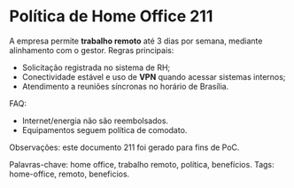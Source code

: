 # Política de Home Office 211

A empresa permite **trabalho remoto** até 3 dias por semana, mediante alinhamento com o gestor.
Regras principais:
- Solicitação registrada no sistema de RH;
- Conectividade estável e uso de **VPN** quando acessar sistemas internos;
- Atendimento a reuniões síncronas no horário de Brasília.

FAQ:
- Internet/energia não são reembolsados.
- Equipamentos seguem política de comodato.

Observações: este documento 211 foi gerado para fins de PoC.

Palavras-chave: home office, trabalho remoto, política, benefícios.
Tags: home-office, remoto, beneficios.
